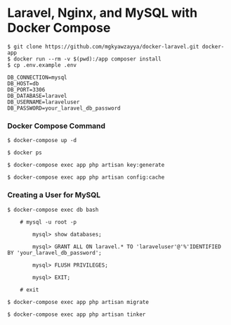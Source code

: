 # Laravel, Nginx, and MySQL with Docker Compose

    $ git clone https://github.com/mgkyawzayya/docker-laravel.git docker-app
    $ docker run --rm -v $(pwd):/app composer install
    $ cp .env.example .env

```
DB_CONNECTION=mysql
DB_HOST=db
DB_PORT=3306
DB_DATABASE=laravel
DB_USERNAME=laraveluser
DB_PASSWORD=your_laravel_db_password
```

### Docker Compose Command

    $ docker-compose up -d

    $ docker ps

    $ docker-compose exec app php artisan key:generate
    
    $ docker-compose exec app php artisan config:cache

### Creating a User for MySQL

    $ docker-compose exec db bash

        # mysql -u root -p

    		mysql> show databases;

    		mysql> GRANT ALL ON laravel.* TO 'laraveluser'@'%'IDENTIFIED BY 'your_laravel_db_password';

    		mysql> FLUSH PRIVILEGES;

    		mysql> EXIT;

    	# exit

    $ docker-compose exec app php artisan migrate

    $ docker-compose exec app php artisan tinker
